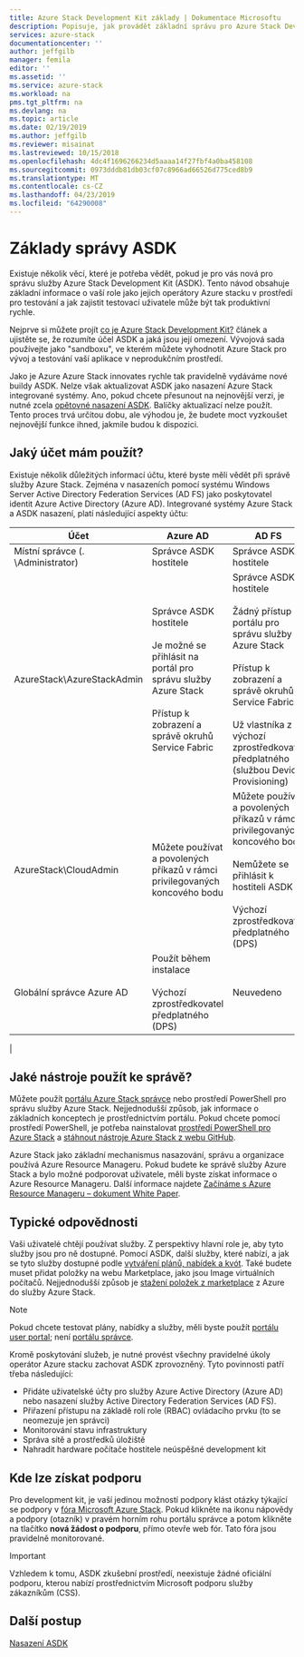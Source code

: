 ```yaml
---
title: Azure Stack Development Kit základy | Dokumentace Microsoftu
description: Popisuje, jak provádět základní správu pro Azure Stack Development Kit (ASDK).
services: azure-stack
documentationcenter: ''
author: jeffgilb
manager: femila
editor: ''
ms.assetid: ''
ms.service: azure-stack
ms.workload: na
pms.tgt_pltfrm: na
ms.devlang: na
ms.topic: article
ms.date: 02/19/2019
ms.author: jeffgilb
ms.reviewer: misainat
ms.lastreviewed: 10/15/2018
ms.openlocfilehash: 4dc4f1696266234d5aaaa14f27fbf4a0ba458108
ms.sourcegitcommit: 0973dddb81db03cf07c8966ad66526d775ced8b9
ms.translationtype: MT
ms.contentlocale: cs-CZ
ms.lasthandoff: 04/23/2019
ms.locfileid: "64290008"
---
```

# <a name="asdk-administration-basics"></a>Základy správy ASDK 
Existuje několik věcí, které je potřeba vědět, pokud je pro vás nová pro správu služby Azure Stack Development Kit (ASDK). Tento návod obsahuje základní informace o vaší role jako jejich operátory Azure stacku v prostředí pro testování a jak zajistit testovací uživatele může být tak produktivní rychle.

Nejprve si můžete projít [co je Azure Stack Development Kit?](asdk-what-is.md) článek a ujistěte se, že rozumíte účel ASDK a jaká jsou její omezení. Vývojová sada používejte jako "sandboxu", ve kterém můžete vyhodnotit Azure Stack pro vývoj a testování vaší aplikace v neprodukčním prostředí. 

Jako je Azure Azure Stack innovates rychle tak pravidelně vydáváme nové buildy ASDK. Nelze však aktualizovat ASDK jako nasazení Azure Stack integrované systémy. Ano, pokud chcete přesunout na nejnovější verzi, je nutné zcela [opětovné nasazení ASDK](asdk-redeploy.md). Balíčky aktualizací nelze použít. Tento proces trvá určitou dobu, ale výhodou je, že budete moct vyzkoušet nejnovější funkce ihned, jakmile budou k dispozici. 

## <a name="what-account-should-i-use"></a>Jaký účet mám použít?
Existuje několik důležitých informací účtu, které byste měli vědět při správě služby Azure Stack. Zejména v nasazeních pomocí systému Windows Server Active Directory Federation Services (AD FS) jako poskytovatel identit Azure Active Directory (Azure AD). Integrované systémy Azure Stack a ASDK nasazení, platí následující aspekty účtu:

|Účet|Azure AD|AD FS|
|-----|-----|-----|
|Místní správce (. \Administrator)|Správce ASDK hostitele|Správce ASDK hostitele|
|AzureStack\AzureStackAdmin|Správce ASDK hostitele<br><br>Je možné se přihlásit na portál pro správu služby Azure Stack<br><br>Přístup k zobrazení a správě okruhů Service Fabric|Správce ASDK hostitele<br><br>Žádný přístup k portálu pro správu služby Azure Stack<br><br>Přístup k zobrazení a správě okruhů Service Fabric<br><br>Už vlastníka z výchozí zprostředkovatel předplatného (službou Device Provisioning)|
|AzureStack\CloudAdmin|Můžete používat a povolených příkazů v rámci privilegovaných koncového bodu|Můžete používat a povolených příkazů v rámci privilegovaných koncového bodu<br><br>Nemůžete se přihlásit k hostiteli ASDK<br><br>Výchozí zprostředkovatel předplatného (DPS)|
|Globální správce Azure AD|Použít během instalace<br><br>Výchozí zprostředkovatel předplatného (DPS)|Neuvedeno|
|

## <a name="what-tools-do-i-use-to-manage"></a>Jaké nástroje použít ke správě?
Můžete použít [portálu Azure Stack správce](https://adminportal.local.azurestack.external) nebo prostředí PowerShell pro správu služby Azure Stack. Nejjednodušší způsob, jak informace o základních konceptech je prostřednictvím portálu. Pokud chcete pomocí prostředí PowerShell, je potřeba nainstalovat [prostředí PowerShell pro Azure Stack](asdk-post-deploy.md#install-azure-stack-powershell) a [stáhnout nástroje Azure Stack z webu GitHub](asdk-post-deploy.md#download-the-azure-stack-tools).

Azure Stack jako základní mechanismus nasazování, správu a organizace používá Azure Resource Manageru. Pokud budete ke správě služby Azure Stack a bylo možné podporovat uživatele, měli byste získat informace o Azure Resource Manageru. Další informace najdete [Začínáme s Azure Resource Manageru – dokument White Paper](https://download.microsoft.com/download/E/A/4/EA4017B5-F2ED-449A-897E-BD92E42479CE/Getting_Started_With_Azure_Resource_Manager_white_paper_EN_US.pdf).

## <a name="your-typical-responsibilities"></a>Typické odpovědnosti
Vaši uživatelé chtějí používat služby. Z perspektivy hlavní role je, aby tyto služby jsou pro ně dostupné. Pomocí ASDK, další služby, které nabízí, a jak se tyto služby dostupné podle [vytváření plánů, nabídek a kvót](../operator/azure-stack-tutorial-tenant-vm.md). Také budete muset přidat položky na webu Marketplace, jako jsou Image virtuálních počítačů. Nejjednodušší způsob je [stažení položek z marketplace](../operator/azure-stack-create-and-publish-marketplace-item.md) z Azure do služby Azure Stack.

> [!NOTE]
> Pokud chcete testovat plány, nabídky a služby, měli byste použít [portálu user portal](https://portal.local.azurestack.external); není [portálu správce](https://adminportal.local.azurestack.external).

Kromě poskytování služeb, je nutné provést všechny pravidelné úkoly operátor Azure stacku zachovat ASDK zprovozněný. Tyto povinnosti patří třeba následující:
- Přidáte uživatelské účty pro služby Azure Active Directory (Azure AD) nebo nasazení služby Active Directory Federation Services (AD FS).
- Přiřazení přístupu na základě rolí role (RBAC) ovládacího prvku (to se neomezuje jen správci)
- Monitorování stavu infrastruktury
- Správa sítě a prostředků úložiště
- Nahradit hardware počítače hostitele neúspěšné development kit 

## <a name="where-to-get-support"></a>Kde lze získat podporu
Pro development kit, je vaší jedinou možností podpory klást otázky týkající se podpory v [fóra Microsoft Azure Stack](https://social.msdn.microsoft.com/Forums/azure/home?forum=azurestack). Pokud klikněte na ikonu nápovědy a podpory (otazník) v pravém horním rohu portálu správce a potom klikněte na tlačítko **nová žádost o podporu**, přímo otevře web fór. Tato fóra jsou pravidelně monitorované. 

> [!IMPORTANT]
> Vzhledem k tomu, ASDK zkušební prostředí, neexistuje žádné oficiální podporu, kterou nabízí prostřednictvím Microsoft podporu služby zákazníkům (CSS).

## <a name="next-steps"></a>Další postup
[Nasazení ASDK](asdk-install.md)

